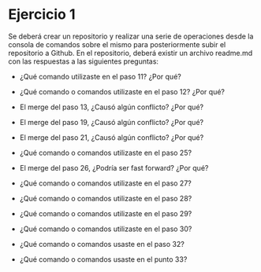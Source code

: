 # Ejercicio 1

Se deberá crear un repositorio y realizar una serie de operaciones desde la consola de comandos sobre el mismo para posteriormente subir el repositorio a Github. En el 
repositorio, deberá existir un archivo readme.md con las respuestas a las siguientes preguntas: 


- ¿Qué comando utilizaste en el paso 11? ¿Por qué? 

- ¿Qué comando o comandos utilizaste en el paso 12? ¿Por qué? 

- El merge del paso 13, ¿Causó algún conflicto? ¿Por qué? 

- El merge del paso 19, ¿Causó algún conflicto? ¿Por qué? 

- El merge del paso 21, ¿Causó algún conflicto? ¿Por qué? 

- ¿Qué comando o comandos utilizaste en el paso 25? 

- El merge del paso 26, ¿Podría ser fast forward? ¿Por qué? 

- ¿Qué comando o comandos utilizaste en el paso 27? 

- ¿Qué comando o comandos utilizaste en el paso 28? 

- ¿Qué comando o comandos utilizaste en el paso 29? 

- ¿Qué comando o  comandos utilizaste en el paso 30? 

- ¿Qué comando o comandos usaste en el paso 32? 

- ¿Qué comando o comandos usaste en el punto 33?
